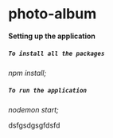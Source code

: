 # photo-album

**Setting up the application**

##### `To install all the packages`
_npm install;_

##### `To run the application`
_nodemon start;_

dsfgsdgsgfdsfd
